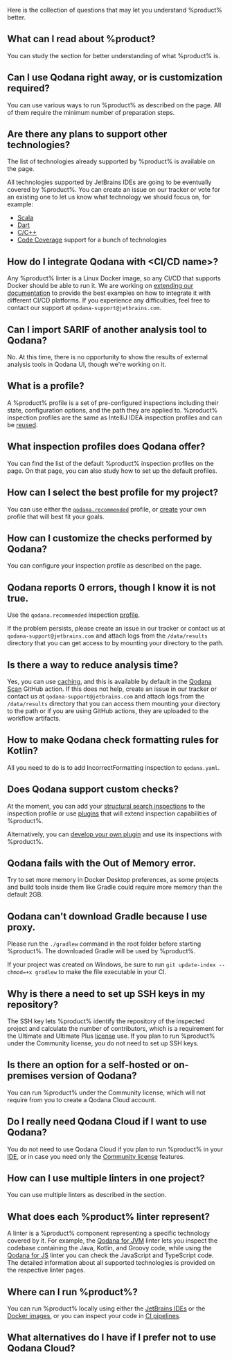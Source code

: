 [//]: # (title: Frequently asked questions)

Here is the collection of questions that may let you understand %product% better.

## What can I read about %product?

You can study the [](about-qodana.md) section for better understanding of what %product% is.

## Can I use Qodana right away, or is customization required?

You can use various ways to run %product% as described on the [](Quick-start.xml) page. All of them require the 
minimum number of preparation steps.

## Are there any plans to support other technologies?

The list of technologies already supported by %product% is available on the [](linters.md) page.

All technologies supported by JetBrains IDEs are going to be eventually covered by %product%. You can create an issue on 
our tracker or vote for an existing one to let us know what technology we should focus on, for example:

* [Scala](https://youtrack.jetbrains.com/issue/QD-1031) 
* [Dart](https://youtrack.jetbrains.com/issue/QD-2226)
* [C/C++](https://youtrack.jetbrains.com/issue/QD-2153)
* [Code Coverage](https://youtrack.jetbrains.com/issue/QD-2122) support for a bunch of technologies

## How do I integrate Qodana with <CI/CD name>?

Any %product% linter is a Linux Docker image, so any CI/CD that supports Docker should be able to run it. 
We are working on [extending our documentation](ci.md) to provide the best examples on how to integrate it with 
different CI/CD platforms. If you experience any difficulties, feel free to contact our support at 
`qodana-support@jetbrains.com`.

## Can I import SARIF of another analysis tool to Qodana?

No. At this time, there is no opportunity to show the results of external analysis tools in Qodana UI, though we're working on it.

## What is a profile?

A %product% profile is a set of pre-configured inspections including their state, configuration options, and 
the path they are applied to. %product% inspection profiles are the same as IntelliJ IDEA inspection profiles and can be 
[reused](custom-xml-profiles.md).

## What inspection profiles does Qodana offer?

You can find the list of the default %product% inspection profiles on the [](inspection-profiles.md#Default+profiles) page.
On that page, you can also study how to set up the default profiles.

## How can I select the best profile for my project?

You can use either the [`qodana.recommended`](inspection-profiles.md#Default+profiles) profile, or 
[create](custom-profiles.md) your own profile that will best fit your goals.

## How can I customize the checks performed by Qodana?

You can configure your inspection profile as described on the [](custom-profiles.md) page.

## Qodana reports 0 errors, though I know it is not true.

Use the `qodana.recommended` inspection [profile](inspection-profiles.md#Default+profiles). 

If the problem persists, please create an issue in our tracker or contact us at `qodana-support@jetbrains.com` and 
attach logs from the `/data/results` directory that you can get access to by mounting your directory to the path.

## Is there a way to reduce analysis time?

Yes, you can use [caching](docker-image-configuration.xml#docker-config-reference-cache-dependencies), and this
is available by default in the [Qodana Scan](github.md) GitHub action.  If this does not help, create an issue in 
our tracker or contact us at `qodana-support@jetbrains.com` and attach logs from the `/data/results` directory that you 
can access them mounting your directory to the path or if you are using GitHub actions, they are uploaded to the 
workflow artifacts.

## How to make Qodana check formatting rules for Kotlin?

All you need to do is to add IncorrectFormatting inspection to `qodana.yaml`.

## Does Qodana support custom checks?

At the moment, you can add your [structural search inspections](extending-qodana-structural-search.xml) to the inspection 
profile or use [plugins](extending-qodana-plugins.xml) that will extend inspection capabilities of %product%. 

Alternatively, you can [develop your own plugin](https://plugins.jetbrains.com/docs/intellij/github-template.html) and 
use its inspections with %product%. 

## Qodana fails with the Out of Memory error.

Try to set more memory in Docker Desktop preferences, as some projects and build tools inside them like Gradle could 
require more memory than the default 2GB. 

## Qodana can't download Gradle because I use proxy.

Please run the `./gradlew` command in the root folder before starting %product%. The downloaded Gradle will be used by 
%product%.

If your project was created on Windows, be sure to run `git update-index --chmod=+x gradlew` to make the file executable 
in your CI.

## Why is there a need to set up SSH keys in my repository?

The SSH key lets %product% identify the repository of the inspected project and calculate the number of contributors, 
which is a requirement for the Ultimate and Ultimate Plus [license](pricing.md) use. If you plan to run %product%
under the Community license, you do not need to set up SSH keys.  

## Is there an option for a self-hosted or on-premises version of Qodana?

You can run %product% under the Community license, which will not require from you to create a Qodana Cloud account.

## Do I really need Qodana Cloud if I want to use Qodana?

You do not need to use Qodana Cloud if you plan to run %product% in your [IDE](qodana-ide-plugin.md), or in case
you need only the [Community license](pricing.md) features.

## How can I use multiple linters in one project?

You can use multiple linters as described in the [](monorepo-project.md) section.

## What does each %product% linter represent?

A linter is a %product% component representing a specific technology covered by it. For example, the 
[Qodana for JVM](qodana-jvm.md) linter lets you inspect the codebase containing the Java, Kotlin, and Groovy code, while
using the [Qodana for JS](qodana-js.md) linter you can check the JavaScript and TypeScript code. The detailed information
about all supported technologies is provided on the respective linter pages. 

## Where can I run %product%?

You can run %product% locally using either the [JetBrains IDEs](qodana-ide-plugin.md) or the [Docker images](docker-images.md), 
or you can inspect your code in [CI pipelines](ci.md). 

## What alternatives do I have if I prefer not to use Qodana Cloud?
